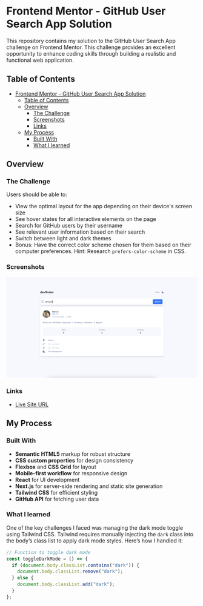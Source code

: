 # Frontend Mentor - GitHub User Search App Solution

This repository contains my solution to the GitHub User Search App challenge on Frontend Mentor. This challenge provides an excellent opportunity to enhance coding skills through building a realistic and functional web application.

## Table of Contents

- [Frontend Mentor - GitHub User Search App Solution](#frontend-mentor---github-user-search-app-solution)
  - [Table of Contents](#table-of-contents)
  - [Overview](#overview)
    - [The Challenge](#the-challenge)
    - [Screenshots](#screenshots)
    - [Links](#links)
  - [My Process](#my-process)
    - [Built With](#built-with)
    - [What I learned](#what-i-learned)

## Overview

### The Challenge

Users should be able to:

- View the optimal layout for the app depending on their device's screen size
- See hover states for all interactive elements on the page
- Search for GitHub users by their username
- See relevant user information based on their search
- Switch between light and dark themes
- Bonus: Have the correct color scheme chosen for them based on their computer preferences. Hint: Research `prefers-color-scheme` in CSS.

### Screenshots

![Screenshot of the GitHub User Search App](./public/screenshot.png)

### Links

- [Live Site URL](https://github-user-search-nine-gamma.vercel.app)

## My Process

### Built With

- **Semantic HTML5** markup for robust structure
- **CSS custom properties** for design consistency
- **Flexbox** and **CSS Grid** for layout
- **Mobile-first workflow** for responsive design
- **React** for UI development
- **Next.js** for server-side rendering and static site generation
- **Tailwind CSS** for efficient styling
- **GitHub API** for fetching user data

### What I learned

One of the key challenges I faced was managing the dark mode toggle using Tailwind CSS. Tailwind requires manually injecting the `dark` class into the body’s class list to apply dark mode styles. Here’s how I handled it:

```javascript
// Function to toggle dark mode
const toggleDarkMode = () => {
  if (document.body.classList.contains("dark")) {
    document.body.classList.remove("dark");
  } else {
    document.body.classList.add("dark");
  }
};
```
